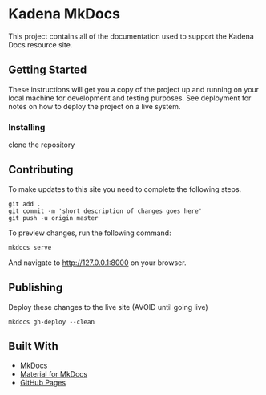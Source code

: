 # Kadena MkDocs

This project contains all of the documentation used to support the Kadena Docs resource site.

## Getting Started

These instructions will get you a copy of the project up and running on your local machine for development and testing purposes. See deployment for notes on how to deploy the project on a live system.

### Installing

clone the repository

## Contributing

To make updates to this site you need to complete the following steps.
```
git add .
git commit -m 'short description of changes goes here'
git push -u origin master
```

To preview changes, run the following command:
```
mkdocs serve
```
And navigate to <http://127.0.0.1:8000> on your browser.

## Publishing
Deploy these changes to the live site (AVOID until going live)

```
mkdocs gh-deploy --clean
```

## Built With

* [MkDocs](https://www.mkdocs.org/)
* [Material for MkDocs](https://squidfunk.github.io/mkdocs-material/getting-started/)
* [GitHub Pages](https://pages.github.com/)
